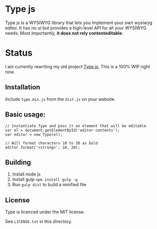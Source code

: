 # Type js

Type js is a WYSIWYG library that lets you implement your own wysiwyg editor.
It has no ui but provides a high-level API for all your WYSIWYG needs. Most 
importantly, **it does not rely contenteditable**.

# Status

I am currently rewriting my old project [Type.js](https://github.com/LukasBombach/Type.js). 
This is a 100% WIP right now.

## Installation

Include `type.min.js` from the `dist.js` on your website.

## Basic usage:

    // Instantiate Type and pass it an element that will be editable
    var el = document.getElementById('editor-contents');
    var editor = new Type(el);
    
    // Will format characters 10 to 20 as bold
    editor.format('<strong>', 10, 20);

## Building

1. Install node js
2. Install gulp `npm install gulp -g`
3. Run `gulp dist` to build a minified file

## License

Type is licenced under the MIT license.

See `LICENSE.txt` in this directory.
